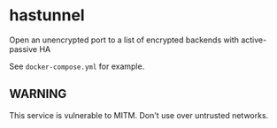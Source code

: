 # hastunnel
Open an unencrypted port to a list of encrypted backends with active-passive HA

See `docker-compose.yml` for example.

## WARNING

This service is vulnerable to MITM. Don't use over untrusted networks.
